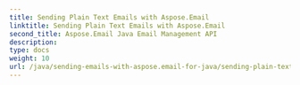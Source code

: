 ```yaml
---
title: Sending Plain Text Emails with Aspose.Email
linktitle: Sending Plain Text Emails with Aspose.Email
second_title: Aspose.Email Java Email Management API
description: 
type: docs
weight: 10
url: /java/sending-emails-with-aspose.email-for-java/sending-plain-text-emails/
---
```

